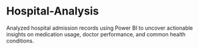 # Hospital-Analysis
Analyzed hospital admission records using Power BI to uncover actionable insights on medication usage, doctor performance, and common health conditions.
